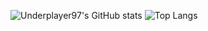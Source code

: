 ![Underplayer97's GitHub stats](https://github-readme-stats.vercel.app/api?username=underplayer97&count_private=true&show_icons=true&include_all_commits=true&theme=github_dark) ![Top Langs](https://github-readme-stats.vercel.app/api/top-langs/?username=anuraghazra)
